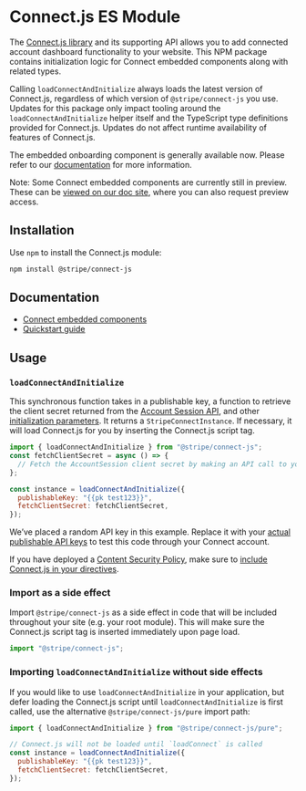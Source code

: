 # Connect.js ES Module

The [Connect.js library](https://stripe.com/docs/connect/get-started-connect-embedded-components) and its supporting API allows you to add connected account dashboard functionality to your website.
This NPM package contains initialization logic for Connect embedded components along with related types.

Calling `loadConnectAndInitialize` always loads the latest version of Connect.js, regardless of which version of `@stripe/connect-js` you use. Updates for this package only impact tooling around the `loadConnectAndInitialize` helper itself and the TypeScript type definitions provided for Connect.js. Updates do not affect runtime availability of features of Connect.js.

The embedded onboarding component is generally available now. Please refer to our [documentation](https://stripe.com/docs/connect/supported-embedded-components#account-onboarding) for more information.

Note: Some Connect embedded components are currently still in preview. These can be [viewed on our doc site](https://docs.stripe.com/connect/supported-embedded-components), where you can also request preview access.

## Installation

Use `npm` to install the Connect.js module:

```sh
npm install @stripe/connect-js
```

## Documentation

- [Connect embedded components](https://stripe.com/docs/connect/get-started-connect-embedded-components)
- [Quickstart guide](https://stripe.com/docs/connect/connect-embedded-components/quickstart)

## Usage

### `loadConnectAndInitialize`

This synchronous function takes in a publishable key, a function to retrieve the client secret returned from the [Account Session API](https://stripe.com/docs/api/account_sessions/create), and other [initialization parameters](https://stripe.com/docs/connect/get-started-connect-embedded-components#configuring-connect-js). It returns a `StripeConnectInstance`. If necessary, it will load Connect.js for you by inserting the Connect.js script tag.

```js
import { loadConnectAndInitialize } from "@stripe/connect-js";
const fetchClientSecret = async () => {
  // Fetch the AccountSession client secret by making an API call to your service
};

const instance = loadConnectAndInitialize({
  publishableKey: "{{pk test123}}",
  fetchClientSecret: fetchClientSecret,
});
```

We’ve placed a random API key in this example. Replace it with your
[actual publishable API keys](https://dashboard.stripe.com/account/apikeys) to
test this code through your Connect account.

If you have deployed a
[Content Security Policy](https://developer.mozilla.org/en-US/docs/Web/Security/CSP),
make sure to
[include Connect.js in your directives](https://stripe.com/docs/connect/get-started-connect-embedded-components?platform=web#csp-and-http-header-requirements).

### Import as a side effect

Import `@stripe/connect-js` as a side effect in code that will be included
throughout your site (e.g. your root module). This will make sure the Connect.js
script tag is inserted immediately upon page load.

```js
import "@stripe/connect-js";
```

### Importing `loadConnectAndInitialize` without side effects

If you would like to use `loadConnectAndInitialize` in your application, but defer loading the
Connect.js script until `loadConnectAndInitialize` is first called, use the alternative
`@stripe/connect-js/pure` import path:

```js
import { loadConnectAndInitialize } from "@stripe/connect-js/pure";

// Connect.js will not be loaded until `loadConnect` is called
const instance = loadConnectAndInitialize({
  publishableKey: "{{pk test123}}",
  fetchClientSecret: fetchClientSecret,
});
```
